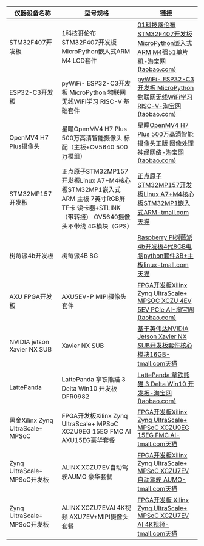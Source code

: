 | 仪器设备名称                      | 型号规格                                                     | 链接                                                         |
| --------------------------------- | ------------------------------------------------------------ | ------------------------------------------------------------ |
| STM32F407开发板                   | 1科技哥伦布STM32F407开发板MicroPython嵌入式ARM M4  LCD套件   | [01科技哥伦布STM32F407开发板MicroPython嵌入式ARM M4强51单片机-淘宝网 (taobao.com)](https://item.taobao.com/item.htm?spm=a230r.1.14.16.4aac74a7poiJmw&id=635660548188&ns=1&abbucket=14#detail) |
| ESP32-C3开发板                    | pyWiFi- ESP32-C3开发板 MicroPython 物联网无线WiFi学习 RISC-V 基础套件 | [pyWiFi- ESP32-C3开发板 MicroPython 物联网无线WiFi学习 RISC-V-淘宝网 (taobao.com)](https://item.taobao.com/item.htm?spm=2013.1.0.0.7d365a2aGi5hvR&id=649987109013) |
| OpenMV4 H7 Plus摄像头             | 星瞳OpenMV4  H7 Plus 500万高清智能摄像头 标配（主板+OV5640 500万模组） | [星瞳OpenMV4 H7 Plus 500万高清智能摄像头正版 图像处理神经网络-淘宝网 (taobao.com)](https://item.taobao.com/item.htm?id=612497720394&price=569-599&sourceType=item&bucket=OTHER&iconType=contactIconType&shareUid=bef541a9fe47d3634b68d5f77a161062&detailSharePosition=interactBar&sourceType=item&suid=ed1d9b91-ce7d-4583-af34-00a0098ad596&shareUniqueId=18831217293&ut_sk=1.X9L03qmxeP8DADzbqALSV5Fo_21646297_1668648981158.TaoPassword-QQ.1&un=add8e77194279828875dbdeffcd1c5a5&share_crt_v=1&un_site=0&spm=a2159r.13376460.0.0&sp_abtk=gray_1_code_simpleAndroid&tbSocialPopKey=shareItem&sp_tk=MDBKTGRjTkFRS2Y%3D&cpp=1&shareurl=true&short_name=h.UhSKWHp&bxsign=scdIOVLFV4CW1mxK1seY8gK_2wVilDLb7w0ciTZipClRJKCWKcCMNTaz3PC48zlbCudz08Ydz8YTDvsTh-2SFM9iss_efoc5arq-5NWh5Rziwf8RQFz4B4_KPnnQPus2YZg&tk=00JLdcNAQKf&app=chrome) |
| STM32MP157开发板                  | 正点原子STM32MP157开发板Linux A7+M4核心板STM32MP1嵌入式ARM 主板 7英寸RGB屏 TF卡 读卡器+STLINK（带转接） OV5640摄像头不带线 4G模块（GPS） | [正点原子STM32MP157开发板Linux A7+M4核心板STM32MP1嵌入式ARM-tmall.com天猫](https://detail.tmall.com/item.htm?spm=a230r.1.14.16.656827fbYgx0t1&id=631745687288&ns=1&abbucket=14) |
| 树莓派4b开发板                    | 树莓派4B  8G                                                 | [Raspberry Pi树莓派4b开发板4代8GB电脑python套件3B+主板linux-tmall.com天猫](https://detail.tmall.com/item.htm?spm=a230r.1.14.16.3674261eQ3nwT7&id=674074430416&ns=1&abbucket=13&skuId=5020117302878) |
| AXU FPGA开发板                    | AXU5EV-P  MIPI摄像头套件                                     | [FPGA开发板Xilinx Zynq UltraScale+ MPSOC XCZU 4EV 5EV PCIe AI-淘宝网 (taobao.com)](https://item.taobao.com/item.htm?spm=a1z10.5-c-s.w4002-21639808658.13.6a0c49a0QrK6Ac&id=624283499818) |
| NVIDIA jetson Xavier NX SUB       | Xavier  NX SUB                                               | [基于英伟达NVIDIA Jetson Xavier NX SUB开发板套件核心模块16GB-tmall.com天猫](https://detail.tmall.com/item.htm?spm=a230r.1.14.16.695552486KMSAI&id=652240016380&ns=1&abbucket=17&skuId=4829121864941) |
| LattePanda                        | LattePanda 拿铁熊猫 3 Delta Win10 开发板 DFR0982             | [LattePanda 拿铁熊猫 3 Delta Win10 开发板-淘宝网 (taobao.com)](https://item.taobao.com/item.htm?spm=a230r.1.14.1.7b1c6c64tIiHg7&id=681244990138&ns=1&abbucket=12#detail) |
| 黑金Xilinx Zynq UltraScale+ MPSoC | FPGA开发板Xilinx Zynq UltraScale+ MPSoC XCZU9EG 15EG FMC AI AXU15EG豪华套餐 | [FPGA开发板Xilinx Zynq UltraScale+ MPSoC XCZU9EG 15EG FMC AI-tmall.com天猫](https://detail.tmall.com/item.htm?spm=a1z10.5-b-s.w4011-21725054633.62.3abe2b6c0OvccC&id=631068531314&rn=d3ea71b4eb5d71a76b9a46fe2300ebb5&abbucket=10&skuId=4662577671258) |
| Zynq UltraScale+ MPSoC开发板      | ALINX XCZU7EV自动驾驶AUMO 豪华套餐                           | [FPGA开发板Xilinx Zynq UltraScale+ MPSoC XCZU7EV自动驾驶 AUMO-tmall.com天猫](https://detail.tmall.com/item.htm?spm=a1z10.5-b-s.w4011-21725054633.48.3abe2b6c0OvccC&id=684464584218&rn=d3ea71b4eb5d71a76b9a46fe2300ebb5&abbucket=10) |
| Zynq UltraScale+ MPSoC开发板      | ALINX XCZU7EVAI 4K视频 AXU7EV+MIPI摄像头套餐                 | [FPGA开发板 Xilinx Zynq UltraScale+ MPSoC XCZU7EV AI 4K视频-tmall.com天猫](https://detail.tmall.com/item.htm?spm=a1z10.5-b-s.w4011-21725054633.60.3abe2b6c0OvccC&id=630675968693&rn=d3ea71b4eb5d71a76b9a46fe2300ebb5&abbucket=10) |
